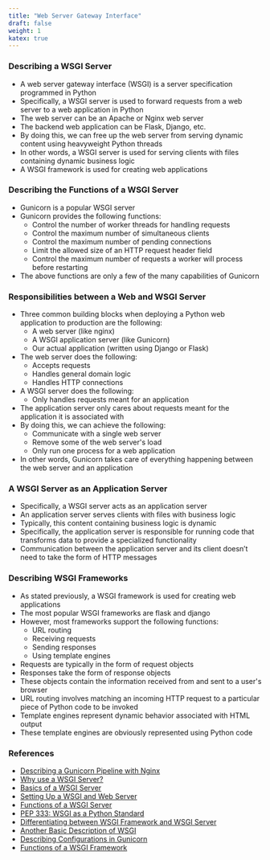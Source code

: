 ```yaml
---
title: "Web Server Gateway Interface"
draft: false
weight: 1
katex: true
---
```


### Describing a WSGI Server
- A web server gateway interface (WSGI) is a server specification programmed in Python
- Specifically, a WSGI server is used to forward requests from a web server to a web application in Python
- The web server can be an Apache or Nginx web server
- The backend web application can be Flask, Django, etc.
- By doing this, we can free up the web server from serving dynamic content using heavyweight Python threads
- In other words, a WSGI server is used for serving clients with files containing dynamic business logic
- A WSGI framework is used for creating web applications

### Describing the Functions of a WSGI Server
- Gunicorn is a popular WSGI server
- Gunicorn provides the following functions:
	- Control the number of worker threads for handling requests
	- Control the maximum number of simultaneous clients
	- Control the maximum number of pending connections
	- Limit the allowed size of an HTTP request header field
	- Control the maximum number of requests a worker will process before restarting
- The above functions are only a few of the many capabilities of Gunicorn

### Responsibilities between a Web and WSGI Server
- Three common building blocks when deploying a Python web application to production are the following:
	- A web server (like nginx)
	- A WSGI application server (like Gunicorn)
	- Our actual application (written using Django or Flask)
- The web server does the following:
	- Accepts requests
	- Handles general domain logic
	- Handles HTTP connections
- A WSGI server does the following:
	- Only handles requests meant for an application
- The application server only cares about requests meant for the application it is associated with
- By doing this, we can achieve the following:
	- Communicate with a single web server
	- Remove some of the web server's load
	- Only run one process for a web application
- In other words, Gunicorn takes care of everything happening between the web server and an application

### A WSGI Server as an Application Server
- Specifically, a WSGI server acts as an application server
- An application server serves clients with files with business logic
- Typically, this content containing business logic is dynamic
- Specifically, the application server is responsible for running code that transforms data to provide a specialized functionality
- Communication between the application server and its client doesn’t need to take the form of HTTP messages

### Describing WSGI Frameworks
- As stated previously, a WSGI framework is used for creating web applications
- The most popular WSGI frameworks are flask and django
- However, most frameworks support the following functions:
	- URL routing
	- Receiving requests
	- Sending responses
	- Using template engines
- Requests are typically in the form of request objects
- Responses take the form of response objects
- These objects contain the information received from and sent to a user's browser
- URL routing involves matching an incoming HTTP request to a particular piece of Python code to be invoked
- Template engines represent dynamic behavior associated with HTML output
- These template engines are obviously represented using Python code

### References
- [Describing a Gunicorn Pipeline with Nginx](https://vsupalov.com/what-is-gunicorn/)
- [Why use a WSGI Server?](https://stackoverflow.com/a/7740171/12777044)
- [Basics of a WSGI Server](http://ivory.idyll.org/articles/wsgi-intro/what-is-wsgi.html)
- [Setting Up a WSGI and Web Server](https://www.digitalocean.com/community/tutorials/how-to-set-up-django-with-postgres-nginx-and-gunicorn-on-ubuntu-14-04)
- [Functions of a WSGI Server](https://stackoverflow.com/a/44166631/12777044)
- [PEP 333: WSGI as a Python Standard](https://www.python.org/dev/peps/pep-0333/)
- [Differentiating between WSGI Framework and WSGI Server](https://stackoverflow.com/a/8691337/12777044)
- [Another Basic Description of WSGI](https://rufuspollock.com/2006/09/28/wsgi-middleware/)
- [Describing Configurations in Gunicorn](https://stackoverflow.com/a/13929101/12777044)
- [Functions of a WSGI Framework](https://docs.python-guide.org/scenarios/web/)
